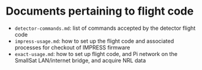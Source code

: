 # Documents pertaining to flight code
- `detector-commands.md`: list of commands accepted by the detector flight code
- `impress-usage.md`: how to set up the flight code and associated processes for checkout of IMPRESS firmware
- `exact-usage.md`: how to set up flight code, and Pi network on the SmallSat LAN/internet bridge, and acquire NRL data
